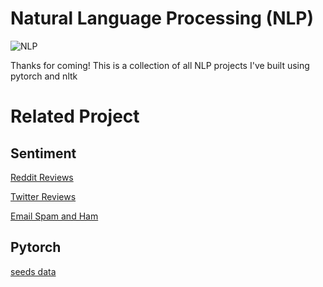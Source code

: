 # Natural Language Processing (NLP)
![NLP](https://miro.medium.com/max/3200/1*HpKh-MGZIq-GyRAiqEUnSw.png)

Thanks for coming!
This is a collection of all NLP projects I've built using pytorch and nltk

# Related Project
## Sentiment
[Reddit Reviews](https://github.com/xiaolancara/Natural_language_processing_NLP/blob/main/Sentiment%20Analysis.ipynb)

[Twitter Reviews](https://github.com/xiaolancara/Natural_language_processing_NLP/blob/main/3rd%20week_Twitter.py)

[Email Spam and Ham](https://github.com/xiaolancara/Natural_language_processing_NLP/blob/main/spam_and_ham_assignment1.ipynb)

## Pytorch
[seeds data](https://github.com/xiaolancara/Natural_language_processing_NLP/blob/main/pytorch_seedsData.ipynb)
